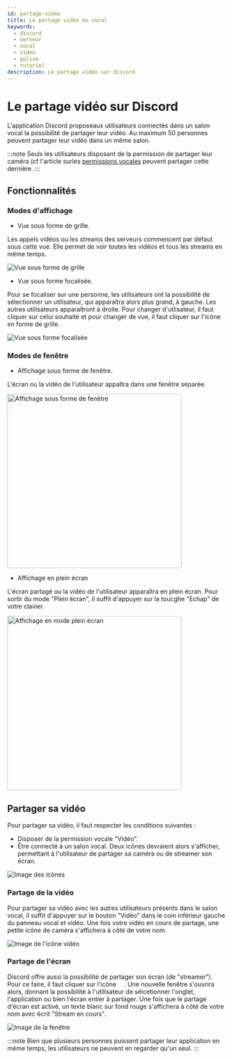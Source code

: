 ```yaml
---
id: partage-video
title: Le partage vidéo en vocal
keywords:
  - discord
  - serveur
  - vocal
  - video
  - golive
  - tutoriel
description: Le partage vidéo sur discord
---
```

# Le partage vidéo sur Discord

L'application Discord proposeaux utilisateurs connectés dans un salon vocal la possibilité de partager leur vidéo. Au maximum 50 personnes peuvent partager leur vidéo dans un même salon.

:::note
Seuls les utilisateurs disposant de la permission de partager leur caméra (cf l'article surles [permissions vocales](https://discord.fr/wiki/configuration-serveur/permissions/vocales/)  peuvent partager cette dernière.
:::

## Fonctionnalités

### Modes d'affichage

 - Vue sous forme de grille.

Les appels vidéos ou les streams des serveurs commencent par défaut sous cette vue. Elle permet de voir toutes les vidéos et tous les streams en même temps.

![Vue sous forme de grille](https://i.discord.fr/Ya7.png)

 - Vue sous forme focalisée.

Pour se focaliser sur une personne, les utilisateurs ont la possibilité de sélectionner un utilisateur, qui apparaîtra alors plus grand, à gauche. Les autres utilisateurs apparaîtront à droite. Pour changer d'utlisateur, il faut cliquer sur celui souhaité et pour changer de vue, il faut cliquer sur l'icône en forme de grille.

![Vue sous forme focalisée](https://i.discord.fr/8CY.png)

### Modes de fenêtre

 - Affichage sous forme de fenêtre.

L'écran ou la vidéo de l'utilisateur appaîtra dans une fenêtre séparée.

<img alt="Affichage sous forme de fenêtre" src="https://i.discord.fr/gjP.png" width="" height="400px">

 - Affichage en plein écran

L'écran partagé ou la vidéo de l'utilisateur apparaîtra en plein écran. Pour sortir du mode "Plein écran", il suffit d'appuyer sur la toucghe "Echap" de votre clavier.

<img alt="Affichage en mode plein écran" src="https://i.discord.fr/C95.png" width="" height="400px">

## Partager sa vidéo

Pour partager sa vidéo, il faut respecter les conditions suivantes :

 - Disposer de la permission vocale "Vidéo".
 - Être connecté à un salon vocal.
 Deux icônes devraient alors s'afficher, permettant à l'utilisateur de partager sa caméra ou de streamer son écran.

![Image des icônes](https://i.discord.fr/TnO.png)

### Partage de la vidéo

Pour partager sa vidéo avec les autres utilisateurs présents dans le salon vocal, il suffit d'appuyer sur le bouton "Vidéo" dans le coin inférieur gauche du panneau vocal et vidéo. Une fois votre vidéo en cours de partage, une petite icône de caméra s'affichera à côté de votre nom.

![Image de l'icône vidéo](https://i.discord.fr/qYF.png)

### Partage de l'écran

Discord offre aussi la possibilité de partager son écran (de "streamer"). Pour ce faire, il faut cliquer sur l'icône <img src="" width="14" height="14" />.
Une nouvelle fenêtre s'ouvrira alors, donnant la possibilité à l'utilisateur de sélcetionner l'onglet, l'application ou bien l'écran entier à partager. Une fois que le partage d'écran est activé, un texte blanc sur fond rouge s'affichera à côté de votre nom avec écrit "Stream en cours".

![Image de la fenêtre](https://i.discord.fr/QzI.png)

:::note
Bien que plusieurs personnes puissent partager leur application en même temps, les utilisateurs ne peuvent en regarder qu'un seul.
:::

